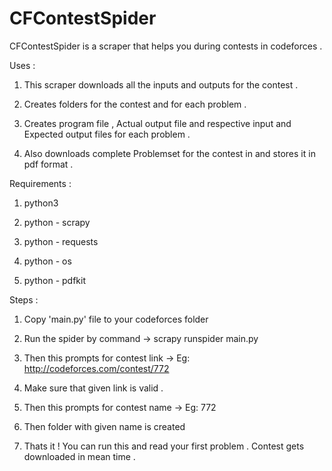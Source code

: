 # CFContestSpider

CFContestSpider is a scraper that helps you during contests in codeforces .

Uses :

1) This scraper downloads all the inputs and outputs for the contest .

2) Creates folders for the contest and for each problem .

3) Creates program file , Actual output file and respective input and Expected output files for each problem .

4) Also downloads complete Problemset for the contest in and stores it in pdf format .


Requirements :

1) python3

2) python - scrapy

3) python - requests

4) python - os

5) python - pdfkit


Steps :

1) Copy 'main.py' file to your codeforces folder

2) Run the spider by command ->  scrapy runspider main.py

3) Then this prompts for contest link -> Eg: http://codeforces.com/contest/772
           
4) Make sure that given link is valid .

5) Then this prompts for contest name -> Eg: 772

6) Then folder with given name is created

7) Thats it ! You can run this and read your first problem . Contest gets downloaded in mean time .
